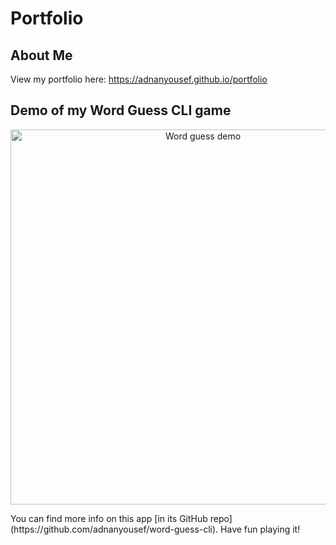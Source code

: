 # Portfolio

## About Me
View my portfolio here: https://adnanyousef.github.io/portfolio

## Demo of my Word Guess CLI game
<p align="center">
<img src="https://cdn.rawgit.com/adnanyousef/portfolio/master/assets/images/word_guess_demo.svg" alt="Word guess demo" height="600">
</p>
You can find more info on this app [in its GitHub repo](https://github.com/adnanyousef/word-guess-cli). Have fun playing it!